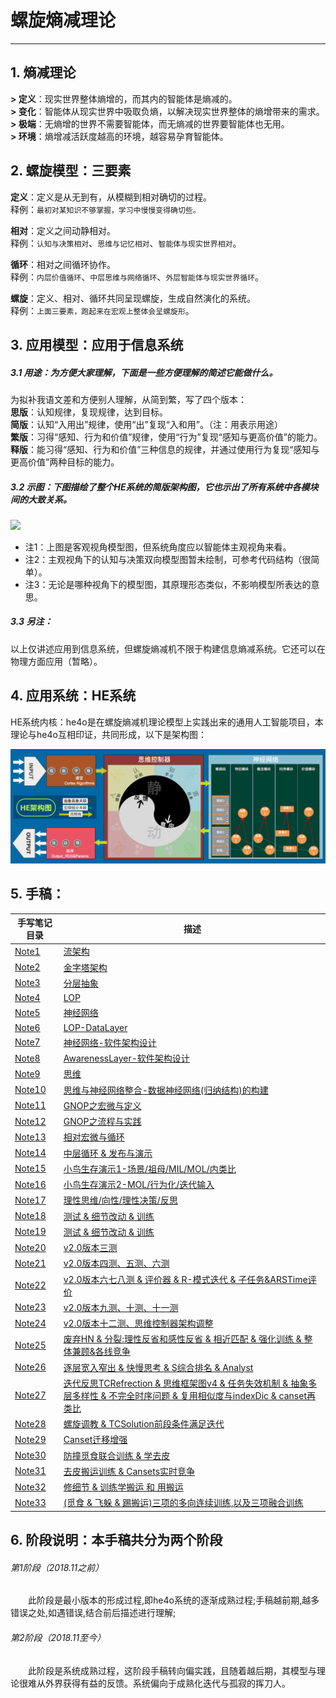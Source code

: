 # 螺旋熵减理论

***

## 1. 熵减理论
**> 定义**：现实世界整体熵增的，而其内的智能体是熵减的。  
**> 变化**：智能体从现实世界中吸取负熵，以解决现实世界整体的熵增带来的需求。  
**> 极端**：无熵增的世界不需要智能体，而无熵减的世界要智能体也无用。  
**> 环境**：熵增减活跃度越高的环境，越容易孕育智能体。  

## 2. 螺旋模型：三要素

**定义**：定义是从无到有，从模糊到相对确切的过程。  
释例：`最初对某知识不够掌握，学习中慢慢变得确切些。`

**相对**：定义之间动静相对。  
释例：`认知与决策相对`、`思维与记忆相对`、`智能体与现实世界相对`。

**循环**：相对之间循环协作。  
释例：`内层价值循环`、`中层思维与网络循环`、`外层智能体与现实世界循环`。

**螺旋**：定义、相对、循环共同呈现螺旋，生成自然演化的系统。  
释例：`上面三要素，跑起来在宏观上整体会呈螺旋形`。

## 3. 应用模型：应用于信息系统

##### 3.1 用途：为方便大家理解，下面是一些方便理解的简述它能做什么。
为拟补我语文差和方便别人理解，从简到繁，写了四个版本：  
**思版**：认知规律，复现规律，达到目标。  
**简版**：认知“入用出”规律，使用“出”复现“入和用”。（注：用表示用途）  
**繁版**：习得“感知、行为和价值”规律，使用“行为”复现“感知与更高价值”的能力。  
**释版**：能习得“感知、行为和价值”三种信息的规律，并通过使用行为复现“感知与更高价值”两种目标的能力。  

##### 3.2 示图：下图描绘了整个HE系统的简版架构图，它也示出了所有系统中各模块间的大致关系。

![](手写笔记/assets/508_信息熵减机202107动图版.gif?raw=true)

* 注1：上图是客观视角模型图，但系统角度应以智能体主观视角来看。
* 注2：主观视角下的认知与决策双向模型图暂未绘制，可参考代码结构（很简单）。
* 注3：无论是哪种视角下的模型图，其原理形态类似，不影响模型所表达的意思。

##### 3.3 另注：
以上仅讲述应用到信息系统，但螺旋熵减机不限于构建信息熵减系统。它还可以在物理方面应用（暂略）。

## 4. 应用系统：HE系统

HE系统内核：he4o是在螺旋熵减机理论模型上实践出来的通用人工智能项目，本理论与he4o互相印证，共同形成，以下是架构图：

![](手写笔记/assets/695_HE架构图V4.png)

## 5. 手稿：

| 手写笔记目录 | 描述 |
| --- | --- |
| [Note1](手写笔记/Note1.md) | [流架构](手写笔记/Note1.md) |
| [Note2](手写笔记/Note2.md) | [金字塔架构](手写笔记/Note2.md) |
| [Note3](手写笔记/Note3.md) | [分层抽象](手写笔记/Note3.md) |
| [Note4](手写笔记/Note4.md) | [LOP](手写笔记/Note4.md) |
| [Note5](手写笔记/Note5.md) | [神经网络](手写笔记/Note5.md) |
| [Note6](手写笔记/Note6.md) | [LOP-DataLayer](手写笔记/Note6.md) |
| [Note7](手写笔记/Note7.md) | [神经网络-软件架构设计](手写笔记/Note7.md) |
| [Note8](手写笔记/Note8.md) | [AwarenessLayer-软件架构设计](手写笔记/Note8.md) |
| [Note9](手写笔记/Note9.md) | [思维](手写笔记/Note9.md) |
| [Note10](手写笔记/Note10.md) | [思维与神经网络整合-数据神经网络(归纳结构)的构建](手写笔记/Note10.md) |
| [Note11](手写笔记/Note11.md) | [GNOP之宏微与定义](手写笔记/Note11.md) |
| [Note12](手写笔记/Note12.md) | [GNOP之流程与实践](手写笔记/Note12.md) |
| [Note13](手写笔记/Note13.md) | [相对宏微与循环](手写笔记/Note13.md) |
| [Note14](手写笔记/Note14.md) | [中层循环 & 发布与演示](手写笔记/Note14.md) |
| [Note15](手写笔记/Note15.md) | [小鸟生存演示1-场景/祖母/MIL/MOL/内类比](手写笔记/Note15.md) |
| [Note16](手写笔记/Note16.md) | [小鸟生存演示2-MOL/行为化/迭代输入](手写笔记/Note16.md) |
| [Note17](手写笔记/Note17.md) | [理性思维/向性/理性决策/反思](手写笔记/Note17.md) |
| [Note18](手写笔记/Note18.md) | [测试 & 细节改动 & 训练](手写笔记/Note18.md) |
| [Note19](手写笔记/Note19.md) | [测试 & 细节改动 & 训练](手写笔记/Note19.md) |
| [Note20](手写笔记/Note20.md) | [v2.0版本三测](手写笔记/Note20.md) |
| [Note21](手写笔记/Note21.md) | [v2.0版本四测、五测、六测](手写笔记/Note21.md) |
| [Note22](手写笔记/Note22.md) | [v2.0版本六七八测 & 评价器 & R-模式迭代 & 子任务&ARSTime评价](手写笔记/Note22.md) |
| [Note23](手写笔记/Note23.md) | [v2.0版本九测、十测、十一测](手写笔记/Note23.md) |
| [Note24](手写笔记/Note24.md) | [v2.0版本十二测、思维控制器架构调整](手写笔记/Note24.md) |
| [Note25](手写笔记/Note25.md) | [废弃HN & 分裂:理性反省和感性反省 & 相近匹配 & 强化训练 & 整体兼顾&各线竞争](手写笔记/Note25.md) |
| [Note26](手写笔记/Note26.md) | [逐层宽入窄出 & 快慢思考 & S综合排名 & Analyst](手写笔记/Note26.md) |
| [Note27](手写笔记/Note27.md) | [迭代反思TCRefrection & 思维框架图v4 & 任务失效机制 & 抽象多层多样性 & 不完全时序问题 & 复用相似度与indexDic & canset再类比](手写笔记/Note27.md) |
| [Note28](手写笔记/Note28.md) | [螺旋调教 & TCSolution前段条件满足迭代](手写笔记/Note28.md) |
| [Note29](手写笔记/Note29.md) | [Canset迁移增强](手写笔记/Note29.md) |
| [Note30](手写笔记/Note30.md) | [防撞觅食联合训练 & 学去皮](手写笔记/Note30.md) |
| [Note31](手写笔记/Note31.md) | [去皮搬运训练 & Cansets实时竞争](手写笔记/Note31.md) |
| [Note32](手写笔记/Note32.md) | [修细节 & 训练学搬运 和 用搬运](手写笔记/Note32.md) |
| [Note33](手写笔记/Note33.md) | [(觅食 & 飞躲 & 踢搬运)三项的多向连续训练,以及三项融合训练](手写笔记/Note33.md) |

## 6. 阶段说明：本手稿共分为两个阶段

###### 第1阶段（2018.11之前）
　　此阶段是最小版本的形成过程,即he4o系统的逐渐成熟过程;手稿越前期,越多错误之处,如遇错误,结合前后描述进行理解;

###### 第2阶段（2018.11至今）
　　此阶段是系统成熟过程，这阶段手稿转向偏实践，且随着越后期，其模型与理论很难从外界获得有益的反馈。系统偏向于成熟化迭代与孤寂的挥刀人。
